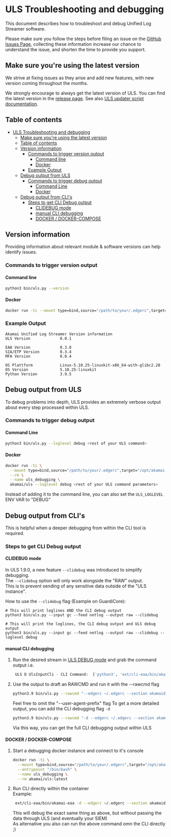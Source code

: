 # ULS Troubleshooting and debugging

This document describes how to troubleshoot and debug Unified Log Streamer software.  

Please make sure you follow the steps before filing an issue on the [GitHub Issues Page](https://github.com/akamai/uls/issues), collecting these information increase our chance to understand the issue, and shorten the time to provide you support.

## Make sure you're using the latest version

We strive at fixing issues as they arise and add new features, with new version coming throughout the months.

We strongly encourage to always get the latest version of ULS. You can find the latest version in the [release page](https://github.com/akamai/uls/releases). See also [ULS updater script documentation](COMMAND_LINE_USAGE.md#automated-update).

## Table of contents

- [ULS Troubleshooting and debugging](#uls-troubleshooting-and-debugging)
  - [Make sure you're using the latest version](#make-sure-youre-using-the-latest-version)
  - [Table of contents](#table-of-contents)
  - [Version information](#version-information)
    - [Commands to trigger version output](#commands-to-trigger-version-output)
      - [Command line](#command-line)
      - [Docker](#docker)
    - [Example Output](#example-output)
  - [Debug output from ULS](#debug-output-from-uls)
    - [Commands to trigger debug output](#commands-to-trigger-debug-output)
      - [Command Line](#command-line-1)
      - [Docker](#docker-1)
  - [Debug output from CLI's](#debug-output-from-clis)
    - [Steps to get CLI Debug output](#steps-to-get-cli-debug-output)
      - [CLIDEBUG mode](#clidebug-mode)
      - [manual CLI debugging](#manual-cli-debugging)
      - [DOCKER / DOCKER-COMPOSE](#docker--docker-compose)

## Version information

Providing information about relevant module & software versions can help identify issues.

### Commands to trigger version output

#### Command line

```bash
python3 bin/uls.py --version
```

#### Docker

```bash
docker run -ti --mount type=bind,source="/path/to/your/.edgerc",target="/opt/akamai-uls/.edgerc",readonly --rm akamai/uls -v 
```

### Example Output

```text
Akamai Unified Log Streamer Version information
ULS Version             0.0.1

EAA Version             0.3.8
SIA/ETP Version         0.3.4
MFA Version             0.0.4

OS Plattform            Linux-5.10.25-linuxkit-x86_64-with-glibc2.28
OS Version              5.10.25-linuxkit
Python Version          3.9.5
```

## Debug output from ULS

To debug problems into depth, ULS provides an extremely verbose output about every step processed within ULS.

### Commands to trigger debug output
#### Command Line

```bash
python3 bin/uls.py --loglevel debug <rest of your ULS command>
```

#### Docker

```bash
docker run -ti \
  --mount type=bind,source="/path/to/your/.edgerc",target="/opt/akamai-uls/.edgerc",readonly \
  --rm \
  --name uls_debugging \
  akamai/uls --loglevel debug <rest of your ULS command parameters> 
```

Instead of adding it to the command line, you can also set the `ULS_LOGLEVEL` ENV VAR to "DEBUG"

## Debug output from CLI's

This is helpful when a deeper debugging from within the CLI tool is required.  

### Steps to get CLI Debug output

#### CLIDEBUG mode
In ULS 1.9.0, a new feature `--clidebug` was introduced to simplify debugging.  
The `--clidebug` option will only work alongside the "RAW" output.  
This is to prevent sending of any sensitive data outside of the "ULS instance".  

How to use the `--clidebug` flag (Example on GuardiCore):
```shell
# This will print loglines AND the CLI debug output
python3 bin/uls.py --input gc --feed netlog --output raw --clidebug

# This will print the loglines, the CLI debug output and ULS debug output
python3 bin/uls.py --input gc --feed netlog --output raw --clidebug --loglevel debug
```


#### manual CLI debugging

 1) Run the desired stream in [ULS DEBUG mode](#debug-output-from-uls) and grab the command output i.e.
    ```bash
     ULS D UlsInputCli - CLI Command:  ['python3', 'ext/cli-eaa/bin/akamai-eaa', '--edgerc', '~/.edgerc', '--section', 'akamaidemo', '--user-agent-prefix', 'ULS/0.0.3_EAA-CONHEALTH', 'connector', 'list', '--perf', '--tail', '--json']
    ```
 2) Use the output to draft an RAWCMD and run it with the --rawcmd flag
    ```bash
    python3.9 bin/uls.py --rawcmd "--edgerc ~/.edgerc --section akamaidemo connector list --perf --tail --json" --output raw
    ```
    Feel free to omit the "--user-agent-prefix" flag
    To get a more detailed output, you can add the CLI debugging flag `-d`
    ```bash
    python3.9 bin/uls.py --rawcmd "-d --edgerc ~/.edgerc --section akamaidemo connector list --perf --tail --json" --output raw --loglevel debug
    ```
    Via this way, you can get the full CLI debugging output within ULS

#### DOCKER / DOCKER-COMPOSE

1) Start a debugging docker instance and connect to it's console
   ```bash
   docker run -ti \
     --mount type=bind,source="/path/to/your/.edgerc",target="/opt/akamai-uls/.edgerc",readonly \
     --entrypoint "/bin/bash" \
     --name uls_debugging \
     --rm akamai/uls:latest
   ```

2) Run CLI directly within the container  
    Example:
    ```bash
     ext/cli-eaa/bin/akamai-eaa -d --edgerc ~/.edgerc --section akamaidemo connector list --perf --tail --json
    ```
    This will debug the exact same thing as above, but without passing the data through ULS (and eventually your SIEM)  
    As alternative you also can run the above command omn the CLI directly ;) 